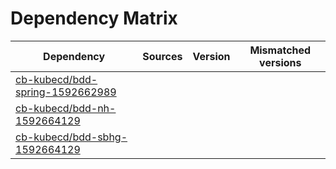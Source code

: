 # Dependency Matrix

Dependency | Sources | Version | Mismatched versions
---------- | ------- | ------- | -------------------
[cb-kubecd/bdd-spring-1592662989](https://github.com/cb-kubecd/bdd-spring-1592662989.git) |  | []() | 
[cb-kubecd/bdd-nh-1592664129](https://github.com/cb-kubecd/bdd-nh-1592664129.git) |  | []() | 
[cb-kubecd/bdd-sbhg-1592664129](https://github.com/cb-kubecd/bdd-sbhg-1592664129.git) |  | []() | 
